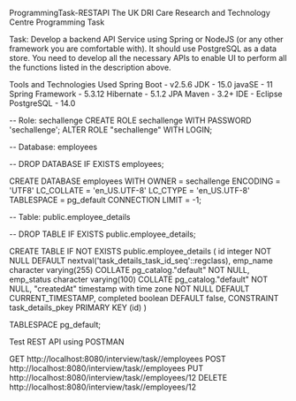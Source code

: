 ProgrammingTask-RESTAPI
The UK DRI Care Research and Technology Centre Programming Task

Task:
Develop a backend API Service using Spring or NodeJS (or any other framework you are comfortable with). 
It should use PostgreSQL as a data store. You need to develop all the necessary APIs to enable UI to perform all the functions listed in the description above.

Tools and Technologies Used
  Spring Boot - v2.5.6
  JDK - 15.0
  javaSE - 11
  Spring Framework - 5.3.12
  Hibernate - 5.1.2
  JPA
  Maven - 3.2+
  IDE - Eclipse 
  PostgreSQL - 14.0
  
  
-- Role: sechallenge
CREATE ROLE sechallenge WITH PASSWORD 'sechallenge';
ALTER ROLE "sechallenge" WITH LOGIN;
  
-- Database: employees

-- DROP DATABASE IF EXISTS employees;

CREATE DATABASE employees
    WITH 
    OWNER = sechallenge
    ENCODING = 'UTF8'
    LC_COLLATE = 'en_US.UTF-8'
    LC_CTYPE = 'en_US.UTF-8'
    TABLESPACE = pg_default
    CONNECTION LIMIT = -1;
    
-- Table: public.employee_details

-- DROP TABLE IF EXISTS public.employee_details;

CREATE TABLE IF NOT EXISTS public.employee_details
(
    id integer NOT NULL DEFAULT nextval('task_details_task_id_seq'::regclass),
    emp_name character varying(255) COLLATE pg_catalog."default" NOT NULL,
    emp_status character varying(100) COLLATE pg_catalog."default" NOT NULL,
    "createdAt" timestamp with time zone NOT NULL DEFAULT CURRENT_TIMESTAMP,
    completed boolean DEFAULT false,
    CONSTRAINT task_details_pkey PRIMARY KEY (id)
)

TABLESPACE pg_default;
  
 Test REST API using POSTMAN
  
  GET http://localhost:8080/interview/task//employees
  POST http://localhost:8080/interview/task//employees
  PUT http://localhost:8080/interview/task//employees/12
  DELETE http://localhost:8080/interview/task//employees/12
  
  
